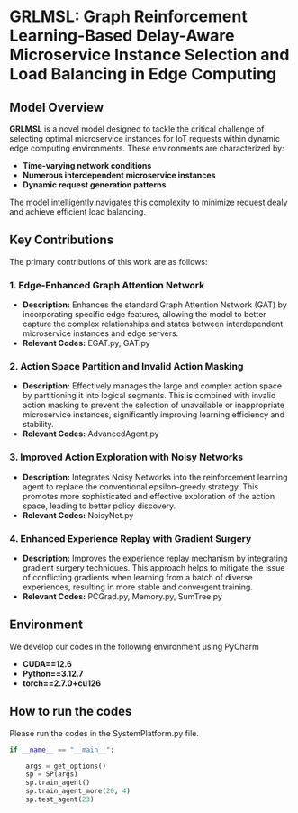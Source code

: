 # GRLMSL: Graph Reinforcement Learning-Based Delay-Aware Microservice Instance Selection and Load Balancing in Edge Computing

## Model Overview

**GRLMSL** is a novel model designed to tackle the critical challenge of selecting optimal microservice instances for IoT requests within dynamic edge computing environments. These environments are characterized by:

- **Time-varying network conditions**
- **Numerous interdependent microservice instances**
- **Dynamic request generation patterns**

The model intelligently navigates this complexity to minimize request dealy and achieve efficient load balancing.

## Key Contributions

The primary contributions of this work are as follows:

### 1. Edge-Enhanced Graph Attention Network
- **Description:** Enhances the standard Graph Attention Network (GAT) by incorporating specific edge features, allowing the model to better capture the complex relationships and states between interdependent microservice instances and edge servers.
- **Relevant Codes:** EGAT.py, GAT.py

### 2. Action Space Partition and Invalid Action Masking
- **Description:** Effectively manages the large and complex action space by partitioning it into logical segments. This is combined with invalid action masking to prevent the selection of unavailable or inappropriate microservice instances, significantly improving learning efficiency and stability.
- **Relevant Codes:** AdvancedAgent.py

### 3. Improved Action Exploration with Noisy Networks
- **Description:** Integrates Noisy Networks into the reinforcement learning agent to replace the conventional epsilon-greedy strategy. This promotes more sophisticated and effective exploration of the action space, leading to better policy discovery.
- **Relevant Codes:** NoisyNet.py

### 4. Enhanced Experience Replay with Gradient Surgery
- **Description:** Improves the experience replay mechanism by integrating gradient surgery techniques. This approach helps to mitigate the issue of conflicting gradients when learning from a batch of diverse experiences, resulting in more stable and convergent training.
- **Relevant Codes:** PCGrad.py, Memory.py, SumTree.py

## Environment
We develop our codes in the following environment using PyCharm
- **CUDA==12.6**
- **Python==3.12.7**
- **torch==2.7.0+cu126**

## How to run the codes
Please run the codes in the SystemPlatform.py file.
```python
if __name__ == "__main__":

    args = get_options() 
    sp = SP(args)
    sp.train_agent() 
    sp.train_agent_more(20, 4) 
    sp.test_agent(23) 
```

